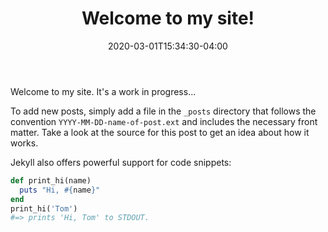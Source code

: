﻿---
title: "Welcome to my site!"
date: 2020-03-01T15:34:30-04:00
categories:
  - blog
tags:
  - website
---
Welcome to my site. It's a work in progress...


To add new posts, simply add a file in the `_posts` directory that follows the convention `YYYY-MM-DD-name-of-post.ext` and includes the necessary front matter. Take a look at the source for this post to get an idea about how it works.

Jekyll also offers powerful support for code snippets:

```ruby
def print_hi(name)
  puts "Hi, #{name}"
end
print_hi('Tom')
#=> prints 'Hi, Tom' to STDOUT.
```

